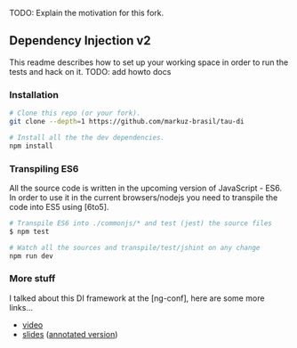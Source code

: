 TODO: Explain the motivation for this fork.

## Dependency Injection v2

This readme describes how to set up your working space in order to run the tests and hack on it. TODO: add howto docs

### Installation

```bash
# Clone this repo (or your fork).
git clone --depth=1 https://github.com/markuz-brasil/tau-di

# Install all the the dev dependencies.
npm install
```

### Transpiling ES6
All the source code is written in the upcoming version of JavaScript - ES6. In order to use it in the current browsers/nodejs you need to transpile the code into ES5 using [6to5].


```bash
# Transpile ES6 into ./commonjs/* and test (jest) the source files
$ npm test

# Watch all the sources and transpile/test/jshint on any change
npm run dev
```

### More stuff

I talked about this DI framework at the [ng-conf], here are some more links...

  - [video](http://www.youtube.com/watch?v=_OGGsf1ZXMs)
  - [slides](https://dl.dropboxusercontent.com/u/36607830/talks/ng-conf-di-v2.pdf) ([annotated version](https://dl.dropboxusercontent.com/u/36607830/talks/ng-conf-di-v2-annotated.pdf))
